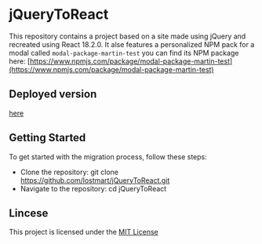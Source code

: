 # jQueryToReact

This repository contains a project based on a site made using jQuery and recreated using React 18.2.0.
It alse features a personalized NPM pack for a modal called `modal-package-martin-test` you can find its NPM package here: [https://www.npmjs.com/package/modal-package-martin-test](https://www.npmjs.com/package/modal-package-martin-test)

## Deployed version

[here](https://main--zesty-moonbeam-928dd0.netlify.app/)

## Getting Started

To get started with the migration process, follow these steps:

- Clone the repository: git clone https://github.com/lostmart/jQueryToReact.git
- Navigate to the repository: cd jQueryToReact

## Lincese

This project is licensed under the [MIT License](https://opensource.org/license/mit/)
